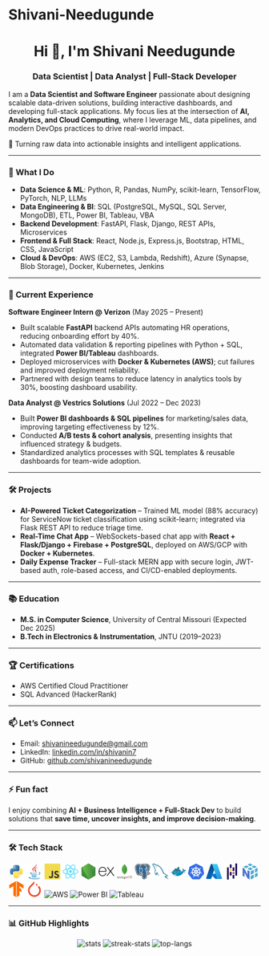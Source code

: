 # Shivani-Needugunde
<h1 align="center">Hi 👋, I'm Shivani Needugunde</h1>
<h3 align="center">Data Scientist | Data Analyst | Full-Stack Developer</h3>

I am a **Data Scientist and Software Engineer** passionate about designing scalable data-driven solutions, building interactive dashboards, and developing full-stack applications. My focus lies at the intersection of **AI, Analytics, and Cloud Computing**, where I leverage ML, data pipelines, and modern DevOps practices to drive real-world impact.

🚀 Turning raw data into actionable insights and intelligent applications.

---

### 🧰 What I Do
- **Data Science & ML**: Python, R, Pandas, NumPy, scikit-learn, TensorFlow, PyTorch, NLP, LLMs  
- **Data Engineering & BI**: SQL (PostgreSQL, MySQL, SQL Server, MongoDB), ETL, Power BI, Tableau, VBA  
- **Backend Development**: FastAPI, Flask, Django, REST APIs, Microservices  
- **Frontend & Full Stack**: React, Node.js, Express.js, Bootstrap, HTML, CSS, JavaScript  
- **Cloud & DevOps**: AWS (EC2, S3, Lambda, Redshift), Azure (Synapse, Blob Storage), Docker, Kubernetes, Jenkins  

---

### 🔭 Current Experience
**Software Engineer Intern @ Verizon** (May 2025 – Present)  
- Built scalable **FastAPI** backend APIs automating HR operations, reducing onboarding effort by 40%.  
- Automated data validation & reporting pipelines with Python + SQL, integrated **Power BI/Tableau** dashboards.  
- Deployed microservices with **Docker & Kubernetes (AWS)**; cut failures and improved deployment reliability.  
- Partnered with design teams to reduce latency in analytics tools by 30%, boosting dashboard usability.  

**Data Analyst @ Vestrics Solutions** (Jul 2022 – Dec 2023)  
- Built **Power BI dashboards & SQL pipelines** for marketing/sales data, improving targeting effectiveness by 12%.  
- Conducted **A/B tests & cohort analysis**, presenting insights that influenced strategy & budgets.  
- Standardized analytics processes with SQL templates & reusable dashboards for team-wide adoption.  

---

### 🛠️ Projects
- **AI-Powered Ticket Categorization** – Trained ML model (88% accuracy) for ServiceNow ticket classification using scikit-learn; integrated via Flask REST API to reduce triage time.  
- **Real-Time Chat App** – WebSockets-based chat app with **React + Flask/Django + Firebase + PostgreSQL**, deployed on AWS/GCP with **Docker + Kubernetes**.  
- **Daily Expense Tracker** – Full-stack MERN app with secure login, JWT-based auth, role-based access, and CI/CD-enabled deployments.  

---

### 📚 Education
- **M.S. in Computer Science**, University of Central Missouri (Expected Dec 2025)  
- **B.Tech in Electronics & Instrumentation**, JNTU (2019–2023)  

---

### 🏆 Certifications
- AWS Certified Cloud Practitioner  
- SQL Advanced (HackerRank)  

---

### 📫 Let’s Connect
- Email: [shivanineedugunde@gmail.com](mailto:shivanineedugunde@gmail.com)  
- LinkedIn: [linkedin.com/in/shivanin7](https://www.linkedin.com/in/shivanin7)  
- GitHub: [github.com/shivanineedugunde](https://github.com/shivanineedugunde)  

---

### ⚡ Fun fact
I enjoy combining **AI + Business Intelligence + Full-Stack Dev** to build solutions that **save time, uncover insights, and improve decision-making**.

---

### 🛠️ Tech Stack
<p align="left">
  <img src="https://raw.githubusercontent.com/devicons/devicon/master/icons/python/python-original.svg" alt="python" height="32"/>
  <img src="https://raw.githubusercontent.com/devicons/devicon/master/icons/java/java-original.svg" alt="java" height="32"/>
  <img src="https://raw.githubusercontent.com/devicons/devicon/master/icons/javascript/javascript-original.svg" alt="javascript" height="32"/>
  <img src="https://raw.githubusercontent.com/devicons/devicon/master/icons/react/react-original.svg" alt="react" height="32"/>
  <img src="https://raw.githubusercontent.com/devicons/devicon/master/icons/nodejs/nodejs-original.svg" alt="nodejs" height="32"/>
  <img src="https://raw.githubusercontent.com/devicons/devicon/master/icons/express/express-original.svg" alt="express" height="32"/>
  <img src="https://raw.githubusercontent.com/devicons/devicon/master/icons/mongodb/mongodb-original-wordmark.svg" alt="mongodb" height="32"/>
  <img src="https://raw.githubusercontent.com/devicons/devicon/master/icons/postgresql/postgresql-original.svg" alt="postgresql" height="32"/>
  <img src="https://raw.githubusercontent.com/devicons/devicon/master/icons/mysql/mysql-original.svg" alt="mysql" height="32"/>
  <img src="https://raw.githubusercontent.com/devicons/devicon/master/icons/docker/docker-original.svg" alt="docker" height="32"/>
  <img src="https://raw.githubusercontent.com/devicons/devicon/master/icons/kubernetes/kubernetes-plain.svg" alt="kubernetes" height="32"/>
  <img src="https://raw.githubusercontent.com/devicons/devicon/master/icons/azure/azure-original.svg" alt="azure" height="32"/>
  <img src="https://raw.githubusercontent.com/devicons/devicon/master/icons/pandas/pandas-original.svg" alt="pandas" height="32"/>
  <img src="https://raw.githubusercontent.com/devicons/devicon/master/icons/numpy/numpy-original.svg" alt="numpy" height="32"/>
  <img src="https://raw.githubusercontent.com/devicons/devicon/master/icons/tensorflow/tensorflow-original.svg" alt="tensorflow" height="32"/>
  <img src="https://raw.githubusercontent.com/devicons/devicon/master/icons/pytorch/pytorch-original.svg" alt="pytorch" height="32"/>
  <img src="https://cdn.jsdelivr.net/gh/devicons/devicon/icons/amazonwebservices/amazonwebservices-original.svg" alt="AWS" height="32"/>
  <img src="https://cdn.jsdelivr.net/gh/simple-icons/simple-icons/icons/powerbi.svg" alt="Power BI" height="32"/>
  <img src="https://cdn.worldvectorlogo.com/logos/tableau-software.svg" alt="Tableau" height="32"/>
</p>

---

### 📊 GitHub Highlights
<p align="center">
  <img src="https://github-readme-stats.vercel.app/api?username=shivanineedugunde&show_icons=true&locale=en" alt="stats"/>
  <img src="https://github-readme-streak-stats.herokuapp.com/?user=shivanineedugunde" alt="streak-stats"/>
  <img src="https://github-readme-stats.vercel.app/api/top-langs?username=shivanineedugunde&show_icons=true&layout=compact" alt="top-langs"/>
</p>
